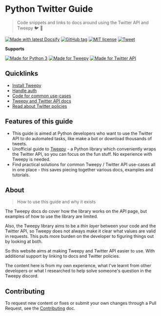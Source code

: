 # Python Twitter Guide
> Code snippets and links to docs around using the Twitter API and Tweepy :bird: :snake:

[![Made with latest Docsify](https://img.shields.io/npm/v/docsify?label=docsify)](https://docsify.js.org/)
[![GitHub tag](https://img.shields.io/github/tag/MichaelCurrin/python-twitter-guide.svg)](https://GitHub.com/MichaelCurrin/python-twitter-guide/tags/)
[![MIT license](https://img.shields.io/badge/License-MIT-blue.svg)](https://github.com/MichaelCurrin/python-twitter-guide/blob/master/README.md#license)
[![Tweet](https://img.shields.io/twitter/url?style=social&url=https%3A%2F%2Fmichaelcurrin.github.io%2Fpython-twitter-guide%2F)](https://twitter.com/intent/tweet?url=https%3A%2F%2FMichaelCurrin.github.io%2Fpython-twitter-guide&hashtags=twitter-api,tweepy,python,guide,tutorial)

**Supports**

[![Made for Python 3](https://img.shields.io/badge/python->=3.6-blue?logo=python&logoColor=white)](http://python.org/)
[![Made for Tweepy](https://img.shields.io/badge/tweepy->=3.8-blue)](http://docs.tweepy.org/)
[![Made for Twitter API](https://img.shields.io/badge/Twitter_API-1.1-blue?logo=twitter)](https://developer.twitter.com/en/docs)


## Quicklinks

- [Install Tweepy](installation.md)
- [Handle auth](auth.md)
- [Code for common use-cases](code-snippets.md)
- [Tweepy and Twitter API docs](resources.md)
- [Read about Twitter policies](policies.md)


## Features of this guide

- This guide is aimed at Python developers who want to use the Twitter API to do automated tasks, like make a bot or download thousands of tweets.
- Unofficial guide to [Tweepy](#tweepy) - a Python library which conveniently wraps the Twitter API, so you can focus on the fun stuff. No experience with Tweepy is needed.
- Find practical solutions for common Tweepy / Twitter API use-cases all in one place - this saves piecing together various docs, examples and tutorials.


## About
> How to use this guide and why it exists

The Tweepy docs do cover how the library works on the API page, but examples of how to use the library are limited.

Also, the Tweepy library aims to be a _thin layer_ between your code and the Twitter API, so Tweepy does not always make it clear what values are valid in requests. This puts more burden on the developer to figuring things out by looking at both.

So this website aims at making Tweepy and Twitter API easier to use. With additional support by linking to docs and Twitter policies.

The content here is from my own experience, what I've learnt from other developers or what I researched to help solve someone's question in the Tweepy discord.


## Contributing

To request new content or fixes or submit your own changes through a Pull Request, see the [Contributing](https://github.com/MichaelCurrin/python-twitter-guide/blob/master/CONTRIBUTING.md) doc.

